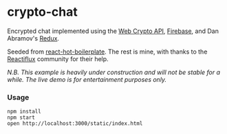 crypto-chat
=====================

Encrypted chat implemented using the [Web Crypto API](http://www.w3.org/TR/WebCryptoAPI/), [Firebase](https://www.firebase.com/), and Dan Abramov's [Redux](https://github.com/gaearon/redux).

Seeded from [react-hot-boilerplate](https://github.com/gaearon/react-hot-boilerplate). The rest is mine, with thanks to the [Reactiflux](http://www.reactiflux.com/) community for their help.

*N.B. This example is heavily under construction and will not be stable for a while. The live demo is for entertainment purposes only.*

### Usage

```
npm install
npm start
open http://localhost:3000/static/index.html
```

